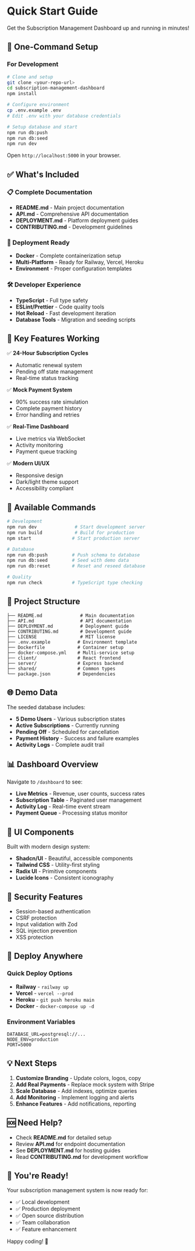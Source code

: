 # Quick Start Guide

Get the Subscription Management Dashboard up and running in minutes!

## 🚀 One-Command Setup

### For Development
```bash
# Clone and setup
git clone <your-repo-url>
cd subscription-management-dashboard
npm install

# Configure environment
cp .env.example .env
# Edit .env with your database credentials

# Setup database and start
npm run db:push
npm run db:seed
npm run dev
```

Open `http://localhost:5000` in your browser.

## ✅ What's Included

### 📋 Complete Documentation
- **README.md** - Main project documentation
- **API.md** - Comprehensive API documentation
- **DEPLOYMENT.md** - Platform deployment guides
- **CONTRIBUTING.md** - Development guidelines

### 🐳 Deployment Ready
- **Docker** - Complete containerization setup
- **Multi-Platform** - Ready for Railway, Vercel, Heroku
- **Environment** - Proper configuration templates

### 🛠️ Developer Experience
- **TypeScript** - Full type safety
- **ESLint/Prettier** - Code quality tools
- **Hot Reload** - Fast development iteration
- **Database Tools** - Migration and seeding scripts

## 🎯 Key Features Working

✅ **24-Hour Subscription Cycles**
- Automatic renewal system
- Pending off state management
- Real-time status tracking

✅ **Mock Payment System**
- 90% success rate simulation
- Complete payment history
- Error handling and retries

✅ **Real-Time Dashboard**
- Live metrics via WebSocket
- Activity monitoring
- Payment queue tracking

✅ **Modern UI/UX**
- Responsive design
- Dark/light theme support
- Accessibility compliant

## 🔧 Available Commands

```bash
# Development
npm run dev              # Start development server
npm run build            # Build for production
npm start               # Start production server

# Database
npm run db:push         # Push schema to database
npm run db:seed         # Seed with demo data
npm run db:reset        # Reset and reseed database

# Quality
npm run check           # TypeScript type checking
```

## 📁 Project Structure

```
├── README.md              # Main documentation
├── API.md                 # API documentation
├── DEPLOYMENT.md          # Deployment guide
├── CONTRIBUTING.md        # Development guide
├── LICENSE                # MIT license
├── .env.example          # Environment template
├── Dockerfile            # Container setup
├── docker-compose.yml    # Multi-service setup
├── client/               # React frontend
├── server/               # Express backend
├── shared/               # Common types
└── package.json          # Dependencies
```

## 🌐 Demo Data

The seeded database includes:
- **5 Demo Users** - Various subscription states
- **Active Subscriptions** - Currently running
- **Pending Off** - Scheduled for cancellation
- **Payment History** - Success and failure examples
- **Activity Logs** - Complete audit trail

## 📊 Dashboard Overview

Navigate to `/dashboard` to see:
- **Live Metrics** - Revenue, user counts, success rates
- **Subscription Table** - Paginated user management
- **Activity Log** - Real-time event stream
- **Payment Queue** - Processing status monitor

## 🎨 UI Components

Built with modern design system:
- **Shadcn/UI** - Beautiful, accessible components
- **Tailwind CSS** - Utility-first styling
- **Radix UI** - Primitive components
- **Lucide Icons** - Consistent iconography

## 🔐 Security Features

- Session-based authentication
- CSRF protection
- Input validation with Zod
- SQL injection prevention
- XSS protection

## 🚢 Deploy Anywhere

### Quick Deploy Options
- **Railway** - `railway up`
- **Vercel** - `vercel --prod`
- **Heroku** - `git push heroku main`
- **Docker** - `docker-compose up -d`

### Environment Variables
```env
DATABASE_URL=postgresql://...
NODE_ENV=production
PORT=5000
```

## 💡 Next Steps

1. **Customize Branding** - Update colors, logos, copy
2. **Add Real Payments** - Replace mock system with Stripe
3. **Scale Database** - Add indexes, optimize queries
4. **Add Monitoring** - Implement logging and alerts
5. **Enhance Features** - Add notifications, reporting

## 🆘 Need Help?

- Check **README.md** for detailed setup
- Review **API.md** for endpoint documentation
- See **DEPLOYMENT.md** for hosting guides
- Read **CONTRIBUTING.md** for development workflow

## 🎉 You're Ready!

Your subscription management system is now ready for:
- ✅ Local development
- ✅ Production deployment  
- ✅ Open source distribution
- ✅ Team collaboration
- ✅ Feature enhancement

Happy coding! 🚀